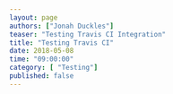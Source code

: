 ```yaml
---
layout: page
authors: ["Jonah Duckles"]
teaser: "Testing Travis CI Integration"
title: "Testing Travis CI"
date: 2018-05-08
time: "09:00:00"
category: [ "Testing"]
published: false
---
```


